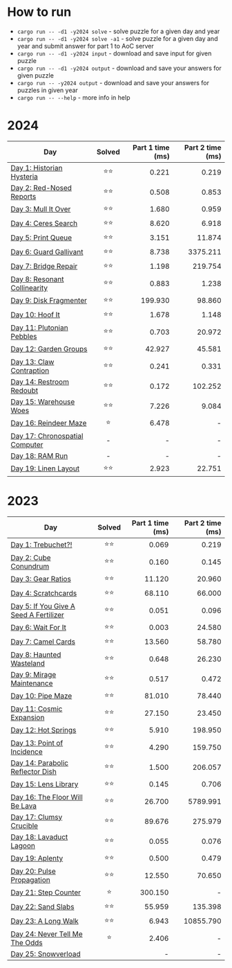# How to run

* `cargo run -- -d1 -y2024 solve` - solve puzzle for a given day and year
* `cargo run -- -d1 -y2024 solve -a1` - solve puzzle for a given day and year and submit answer for part 1 to AoC server
* `cargo run -- -d1 -y2024 input` - download and save input for given puzzle
* `cargo run -- -d1 -y2024 output` - download and save your answers for given puzzle
* `cargo run -- -y2024 output` - download and save your answers for puzzles in given year
* `cargo run -- --help` - more info in help

# 2024

| Day                                                               | Solved | Part 1 time (ms) | Part 2 time (ms) |
|-------------------------------------------------------------------|:------:|-----------------:|-----------------:|
| [Day 1: Historian Hysteria](src/solutions/year2024/day01.rs)      |   ⭐⭐   |            0.221 |            0.219 |
| [Day 2: Red-Nosed Reports](src/solutions/year2024/day02.rs)       |   ⭐⭐   |            0.508 |            0.853 |
| [Day 3: Mull It Over](src/solutions/year2024/day03.rs)            |   ⭐⭐   |            1.680 |            0.959 |
| [Day 4: Ceres Search](src/solutions/year2024/day04.rs)            |   ⭐⭐   |            8.620 |            6.918 |
| [Day 5: Print Queue](src/solutions/year2024/day05.rs)             |   ⭐⭐   |            3.151 |           11.874 |
| [Day 6: Guard Gallivant](src/solutions/year2024/day06.rs)         |   ⭐⭐   |            8.738 |         3375.211 |
| [Day 7: Bridge Repair](src/solutions/year2024/day07.rs)           |   ⭐⭐   |            1.198 |          219.754 |
| [Day 8: Resonant Collinearity](src/solutions/year2024/day08.rs)   |   ⭐⭐   |            0.883 |            1.238 |
| [Day 9: Disk Fragmenter](src/solutions/year2024/day09.rs)         |   ⭐⭐   |          199.930 |           98.860 |
| [Day 10: Hoof It](src/solutions/year2024/day10.rs)                |   ⭐⭐   |            1.678 |            1.148 |
| [Day 11: Plutonian Pebbles](src/solutions/year2024/day11.rs)      |   ⭐⭐   |            0.703 |           20.972 |
| [Day 12: Garden Groups](src/solutions/year2024/day12.rs)          |   ⭐⭐   |           42.927 |           45.581 |
| [Day 13: Claw Contraption](src/solutions/year2024/day13.rs)       |   ⭐⭐   |            0.241 |            0.331 |
| [Day 14: Restroom Redoubt](src/solutions/year2024/day14.rs)       |   ⭐⭐   |            0.172 |          102.252 |
| [Day 15: Warehouse Woes](src/solutions/year2024/day15.rs)         |   ⭐⭐   |            7.226 |            9.084 |
| [Day 16: Reindeer Maze](src/solutions/year2024/day16.rs)          |   ⭐    |            6.478 |                - |
| [Day 17: Chronospatial Computer](src/solutions/year2024/day17.rs) |   -    |                - |                - |
| [Day 18: RAM Run](src/solutions/year2024/day18.rs)                |   -    |                - |                - |
| [Day 19: Linen Layout](src/solutions/year2024/day19.rs)           |   ⭐⭐   |            2.923 |           22.751 |

# 2023

| Day                                                                       | Solved | Part 1 time (ms) | Part 2 time (ms) |
|---------------------------------------------------------------------------|:------:|-----------------:|-----------------:|
| [Day 1: Trebuchet?!](src/solutions/year2023/day01.rs)                     |   ⭐⭐   |            0.069 |            0.219 |
| [Day 2: Cube Conundrum](src/solutions/year2023/day02.rs)                  |   ⭐⭐   |            0.160 |            0.145 |
| [Day 3: Gear Ratios](src/solutions/year2023/day03.rs)                     |   ⭐⭐   |           11.120 |           20.960 |
| [Day 4: Scratchcards](src/solutions/year2023/day04.rs)                    |   ⭐⭐   |           68.110 |           66.000 |
| [Day 5: If You Give A Seed A Fertilizer](src/solutions/year2023/day05.rs) |   ⭐⭐   |            0.051 |            0.096 |
| [Day 6: Wait For It](src/solutions/year2023/day06.rs)                     |   ⭐⭐   |            0.003 |           24.580 |
| [Day 7: Camel Cards](src/solutions/year2023/day07.rs)                     |   ⭐⭐   |           13.560 |           58.780 |
| [Day 8: Haunted Wasteland](src/solutions/year2023/day08.rs)               |   ⭐⭐   |            0.648 |           26.230 |
| [Day 9: Mirage Maintenance](src/solutions/year2023/day09.rs)              |   ⭐⭐   |            0.517 |            0.472 |
| [Day 10: Pipe Maze](src/solutions/year2023/day10.rs)                      |   ⭐⭐   |           81.010 |           78.440 |
| [Day 11: Cosmic Expansion](src/solutions/year2023/day11.rs)               |   ⭐⭐   |           27.150 |           23.450 |
| [Day 12: Hot Springs](src/solutions/year2023/day12.rs)                    |   ⭐⭐   |            5.910 |          198.950 |
| [Day 13: Point of Incidence](src/solutions/year2023/day13.rs)             |   ⭐⭐   |            4.290 |          159.750 |
| [Day 14: Parabolic Reflector Dish](src/solutions/year2023/day14.rs)       |   ⭐⭐   |            1.500 |          206.057 |
| [Day 15: Lens Library](src/solutions/year2023/day15.rs)                   |   ⭐⭐   |            0.145 |            0.706 |
| [Day 16: The Floor Will Be Lava](src/solutions/year2023/day16.rs)         |   ⭐⭐   |           26.700 |         5789.991 |
| [Day 17: Clumsy Crucible](src/solutions/year2023/day17.rs)                |   ⭐⭐   |           89.676 |          275.979 |
| [Day 18: Lavaduct Lagoon](src/solutions/year2023/day18.rs)                |   ⭐⭐   |            0.055 |            0.076 |
| [Day 19: Aplenty](src/solutions/year2023/day19.rs)                        |   ⭐⭐   |            0.500 |            0.479 |
| [Day 20: Pulse Propagation](src/solutions/year2023/day20.rs)              |   ⭐⭐   |           12.550 |           70.650 |
| [Day 21: Step Counter](src/solutions/year2023/day21.rs)                   |   ⭐    |          300.150 |                - |
| [Day 22: Sand Slabs](src/solutions/year2023/day22.rs)                     |   ⭐⭐   |           55.959 |          135.398 |
| [Day 23: A Long Walk](src/solutions/year2023/day23.rs)                    |   ⭐⭐   |            6.943 |        10855.790 |
| [Day 24: Never Tell Me The Odds](src/solutions/year2023/day24.rs)         |   ⭐    |            2.406 |                - |
| [Day 25: Snowverload](src/solutions/year2023/day25.rs)                    |        |                - |                - |